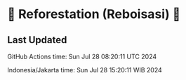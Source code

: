 
# 🌳 Reforestation (Reboisasi) 🌲

## Last Updated

GitHub Actions time: Sun Jul 28 08:20:11 UTC 2024

Indonesia/Jakarta time: Sun Jul 28 15:20:11 WIB 2024
